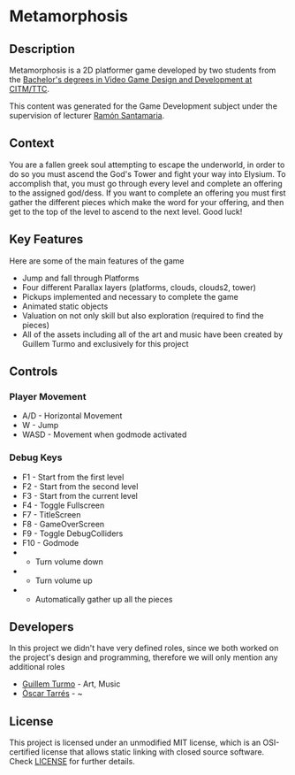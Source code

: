 # Metamorphosis

## Description

Metamorphosis is a 2D platformer game developed by two students from the [Bachelor's degrees in Video Game Design and Development at CITM/TTC](<https://www.citm.upc.edu/ing/estudis/graus-videojocs/>). 

This content was generated for the Game Development subject under the supervision of lecturer [Ramón Santamaria](<https://www.linkedin.com/in/raysan/>). 

## Context

You are a fallen greek soul attempting to escape the underworld, in order to do so you must ascend the God's Tower and fight your way into Elysium. To accomplish that, you must go through every level and complete an offering to the assigned god/dess. If you want to complete an offering you must first gather the different pieces which make the word for your offering, and then get to the top of the level to ascend to the next level. Good luck!

## Key Features

Here are some of the main features of the game
 - Jump and fall through Platforms
 - Four different Parallax layers (platforms, clouds, clouds2, tower)
 - Pickups implemented and necessary to complete the game
 - Animated static objects
 - Valuation on not only skill but also exploration (required to find the pieces)
 - All of the assets including all of the art and music have been created by Guillem Turmo and exclusively for this project
 
## Controls

### Player Movement
 - A/D - Horizontal Movement
 - W - Jump
 - WASD - Movement when godmode activated
 
### Debug Keys
 - F1 - Start from the first level
 - F2 - Start from the second level
 - F3 - Start from the current level
 - F4 - Toggle Fullscreen
 - F7 - TitleScreen
 - F8 - GameOverScreen
 - F9 - Toggle DebugColliders
 - F10 - Godmode
 - - Turn volume down
 - + Turn volume up
 - * Automatically gather up all the pieces
 
## Developers

In this project we didn't have very defined roles, since we both worked on the project's design and programming, therefore we will only mention any additional roles

 - [Guillem Turmo](<https://github.com/Turmo11>) - Art, Music
 - [Òscar Tarrés](<https://github.com/oscarta3>) - ~


## License

This project is licensed under an unmodified MIT license, which is an OSI-certified license that allows static linking with closed source software. Check [LICENSE](LICENSE) for further details.
